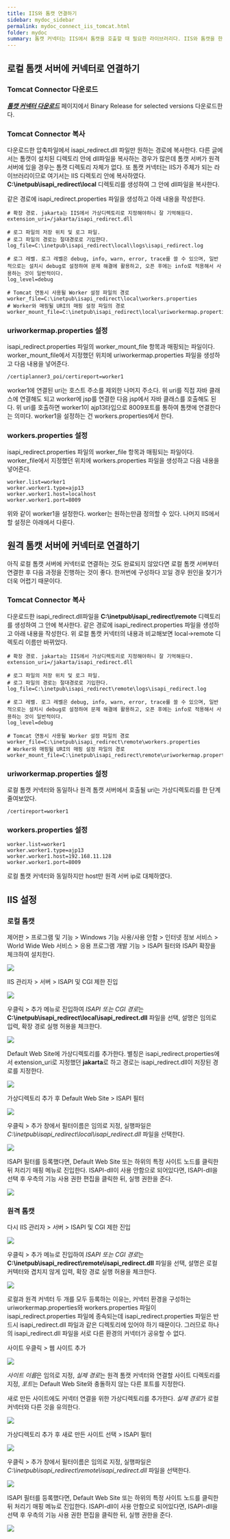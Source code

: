 ```yaml
---
title: IIS와 톰캣 연결하기
sidebar: mydoc_sidebar
permalink: mydoc_connect_iis_tomcat.html
folder: mydoc
summary: 톰캣 커넥터는 IIS에서 톰캣을 호출할 때 필요한 라이브러리다. IIS와 톰캣을 한 서버에서 구동하는 경우가 일반적이겠지만 IIS와 톰캣이 분리된 경우도 고려하여 로컬과 원격서버에 연결하는 방법을 모두 살펴본다.
---
```


## 로컬 톰캣 서버에 커넥터로 연결하기

### Tomcat Connector 다운로드
[***톰캣 커넥터 다운로드***](http://tomcat.apache.org/download-connectors.cgi) 페이지에서 Binary Release for selected versions 다운로드한다. 

### Tomcat Connector 복사
다운로드한 압축파일에서 isapi_redirect.dll 파일만 원하는 경로에 복사한다. 다른 글에서는 톰캣이 설치된 디렉토리 안에 dll파일을 복사하는 경우가 많은데 톰캣 서버가 원격서버에 있을 경우는 톰캣 디렉토리 자체가 없다. 또 톰캣 커넥터는 IIS가 주체가 되는 라이브러리이므로 여기서는 IIS 디렉토리 안에 복사하였다. **C:\inetpub\isapi_redirect\local** 디렉토리를 생성하여 그 안에 dll파일을 복사한다.

같은 경로에 isapi_redirect.properties 파일을 생성하고 아래 내용을 작성한다.
```liquid
# 확장 경로. jakarta는 IIS에서 가상디렉토리로 지정해야하니 잘 기억해둔다.
extension_uri=/jakarta/isapi_redirect.dll

# 로그 파일의 저장 위치 및 로그 파일.
# 로그 파일의 경로는 절대경로로 기입한다.
log_file=C:\inetpub\isapi_redirect\local\logs\isapi_redirect.log

# 로그 레벨. 로그 레벨은 debug, info, warn, error, trace를 쓸 수 있으며, 일반적으로는 설치시 debug로 설정하여 문제 해결에 활용하고, 오픈 후에는 info로 적용해서 사용하는 것이 일반적이다.
log_level=debug

# Tomcat 연동시 사용될 Worker 설정 파일의 경로
worker_file=C:\inetpub\isapi_redirect\local\workers.properties
# Worker와 매핑될 URI의 매핑 설정 파일의 경로
worker_mount_file=C:\inetpub\isapi_redirect\local\uriworkermap.properties
```

### uriworkermap.properties 설정  
isapi_redirect.properties 파일의 worker_mount_file 항목과 매핑되는 파일이다. worker_mount_file에서 지정했던 위치에 uriworkermap.properties 파일을 생성하고 다음 내용을 넣어준다.
```liquid
/certiplanner3_poi/certireport=worker1
```
worker1에 연결된 uri는 호스트 주소를 제외한 나머지 주소다. 위 uri를 직접 자바 클래스에 연결해도 되고 worker에 jsp를 연결한 다음 jsp에서 자바 클래스를 호출해도 된다. 위 uri를 호출하면 worker1이 ajp13타입으로 8009포트를 통하여 톰캣에 연결한다는 의미다. worker1을 설정하는 건 workers.properties에서 한다.

### workers.properties 설정
isapi_redirect.properties 파일의 worker_file 항목과 매핑되는 파일이다. worker_file에서 지정했던 위치에 workers.properties 파일을 생성하고 다음 내용을 넣어준다.
```liquid
worker.list=worker1
worker.worker1.type=ajp13
worker.worker1.host=localhost
worker.worker1.port=8009
```
위와 같이 worker1을 설정한다. worker는 원하는만큼 정의할 수 있다. 나머지 IIS에서 할 설정은 아래에서 다룬다.

## 원격 톰캣 서버에 커넥터로 연결하기
아직 로컬 톰캣 서버에 커넥터로 연결하는 것도 완료되지 않았다면 로컬 톰캣 서버부터 연결한 후 다음 과정을 진행하는 것이 좋다. 한꺼번에 구성하다 꼬일 경우 원인을 찾기가 더욱 어렵기 때문이다.

### Tomcat Connector 복사
다운로드한 isapi_redirect.dll파일을 **C:\inetpub\isapi_redirect\remote** 디렉토리를 생성하여 그 안에 복사한다. 같은 경로에 isapi_redirect.properties 파일을 생성하고 아래 내용을 작성한다. 위 로컬 톰캣 커넥터의 내용과 비교해보면 local->remote 디렉토리 이름만 바뀌었다.
```liquid
# 확장 경로. jakarta는 IIS에서 가상디렉토리로 지정해야하니 잘 기억해둔다.
extension_uri=/jakarta/isapi_redirect.dll

# 로그 파일의 저장 위치 및 로그 파일.
# 로그 파일의 경로는 절대경로로 기입한다.
log_file=C:\inetpub\isapi_redirect\remote\logs\isapi_redirect.log

# 로그 레벨. 로그 레벨은 debug, info, warn, error, trace를 쓸 수 있으며, 일반적으로는 설치시 debug로 설정하여 문제 해결에 활용하고, 오픈 후에는 info로 적용해서 사용하는 것이 일반적이다.
log_level=debug

# Tomcat 연동시 사용될 Worker 설정 파일의 경로
worker_file=C:\inetpub\isapi_redirect\remote\workers.properties
# Worker와 매핑될 URI의 매핑 설정 파일의 경로
worker_mount_file=C:\inetpub\isapi_redirect\remote\uriworkermap.properties
```

### uriworkermap.properties 설정  
로컬 톰캣 커넥터와 동일하나 원격 톰캣 서버에서 호출될 uri는 가상디렉토리를 한 단계 줄여보았다.
```liquid
/certireport=worker1
```

### workers.properties 설정
```liquid
worker.list=worker1
worker.worker1.type=ajp13
worker.worker1.host=192.168.11.128
worker.worker1.port=8009
```
로컬 톰캣 커넥터와 동일하지만 host만 원격 서버 ip로 대체하였다.

## IIS 설정

### 로컬 톰캣
제어판 > 프로그램 및 기능 > Windows 기능 사용/사용 안함 > 인터넷 정보 서비스 > World Wide Web 서비스 > 응용 프로그램 개발 기능 > ISAPI 필터와 ISAPI 확장을 체크하여 설치한다.

![](../../images/iis_setting_0.png)

IIS 관리자 > 서버 > ISAPI 및 CGI 제한 진입

![](../../images/iis_setting_1.png)

우클릭 > 추가 메뉴로 진입하여 *ISAPI 또는 CGI 경로*는 **C:\inetpub\isapi_redirect\local\isapi_redirect.dll** 파일을 선택, 설명은 임의로 입력, 확장 경로 실행 허용을 체크한다.

![](../../images/iis_setting_2.png)

Default Web Site에 가상디렉토리를 추가한다. 별칭은 isapi_redirect.properties에서 extension_uri로 지정했던 **jakarta**로 하고 경로는 isapi_redirect.dll이 저장된 경로를 지정한다.

![](../../images/iis_setting_3.png)

가상디렉토리 추가 후 Default Web Site > ISAPI 필터

![](../../images/iis_setting_3-1.png)

우클릭 > 추가 창에서 필터이름은 임의로 지정, 실행파일은 *C:\inetpub\isapi_redirect\local\isapi_redirect.dll* 파일을 선택한다.

![](../../images/iis_setting_4.png)

ISAPI 필터를 등록했다면, Default Web Site 또는 하위의 특정 사이트 노드를 클릭한 뒤 처리기 매핑 메뉴로 진입한다. ISAPI-dll이 사용 안함으로 되어있다면, ISAPI-dll을 선택 후 우측의 기능 사용 권한 편집을 클릭한 뒤, 실행 권한을 준다.

![](../../images/iis_setting_5.png)

### 원격 톰캣
다시 IIS 관리자 > 서버 > ISAPI 및 CGI 제한 진입

![](../../images/iis_setting_1.png)

우클릭 > 추가 메뉴로 진입하여 *ISAPI 또는 CGI 경로*는 **C:\inetpub\isapi_redirect\remote\isapi_redirect.dll** 파일을 선택, 설명은 로컬 커텍터와 겹치지 않게 입력, 확장 경로 실행 허용을 체크한다. 

![](../../images/iis_setting_6.png)

로컬과 원격 커넥터 두 개를 모두 등록하는 이유는, 커넥터 환경을 구성하는 uriworkermap.properties와 workers.properties 파일이 isapi_redirect.properties 파일에 종속되는데 isapi_redirect.properties 파일은 반드시 isapi_redirect.dll 파일과 같은 디렉토리에 있어야 하기 때문이다. 그러므로 하나의 isapi_redirect.dll 파일을 서로 다른 환경의 커넥터가 공유할 수 없다.

사이트 우클릭 > 웹 사이트 추가

![](../../images/iis_setting_7.png)

*사이트 이름*은 임의로 지정, *실제 경로*는 원격 톰캣 커넥터와 연결할 사이트 디렉토리를 지정, *포트*는 Default Web Site와 충돌하지 않는 다른 포트를 지정한다.

새로 만든 사이트에도 커넥터 연결을 위한 가상디렉토리를 추가한다. *실제 경로*가 로컬 커넥터와 다른 것을 유의한다.

![](../../images/iis_setting_9.png)

가상디렉토리 추가 후 새로 만든 사이트 선택 > ISAPI 필터

![](../../images/iis_setting_10.png)

우클릭 > 추가 창에서 필터이름은 임의로 지정, 실행파일은 *C:\inetpub\isapi_redirect\remote\isapi_redirect.dll* 파일을 선택한다.

![](../../images/iis_setting_11.png)

ISAPI 필터를 등록했다면, Default Web Site 또는 하위의 특정 사이트 노드를 클릭한 뒤 처리기 매핑 메뉴로 진입한다. ISAPI-dll이 사용 안함으로 되어있다면, ISAPI-dll을 선택 후 우측의 기능 사용 권한 편집을 클릭한 뒤, 실행 권한을 준다.

![](../../images/iis_setting_5.png)